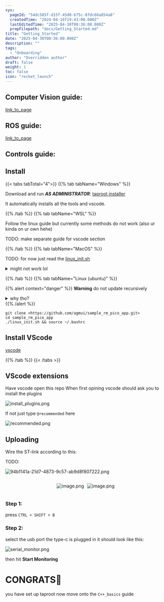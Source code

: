 ```yaml
---
sys:
  pageId: "54dc585f-d15f-45d0-b75c-8fdc66a854a8"
  createdTime: "2024-04-16T19:43:00.000Z"
  lastEditedTime: "2025-04-30T00:36:00.000Z"
  propFilepath: "docs/Getting_Started.md"
title: "Getting_Started"
date: "2025-04-30T00:36:00.000Z"
description: ""
tags:
  - "Onboarding"
author: "Overridden author"
draft: false
weight: 1
toc: false
icon: "rocket_launch"
---
```


## Computer Vision guide:

[link_to_page](86d45bc0-388b-4d26-8848-44f255f73d0e)

## ROS guide:

[link_to_page](3c76c1de-ec8f-46d6-8b0a-294005edc2d5)

## Controls guide:

## Install

{{< tabs tabTotal="4">}}
{{% tab tabName="Windows" %}}

Download and run _**AS ADMINISTRATOR**_: [taproot installer](https://github.com/Thornbots/TeachingFreshies/releases/tag/1.0)

It automatically installs all the tools and vscode.

{{% /tab %}}
{{% tab tabName="WSL" %}}

Follow the linux guide but currently some methods do not work (also ur kinda on ur own hehe)

TODO: make separate guide for vscode section

{{% /tab %}}
{{% tab tabName="MacOS" %}}

TODO: for now just read the [linux_init.sh](https://github.com/agmui/sample_rm_pico_app/blob/main/linux_init.sh)

<details>
<summary>might not work lol</summary>

`brew install libusb pkg-config`

Next install: [vscode](https://code.visualstudio.com/Download)

</details>

{{% /tab %}}
{{% tab tabName="Linux (ubuntu)" %}}

{{% alert context="danger" %}}
**Warning** do not update recursively
<details>
<summary>why tho?</summary>
There are some submodules that may go on for a while (like tinyusb) and I highly
recommend you don't need to get them.
If you want to see what submodules I update just look in `linux_init.sh`
</details>
{{% /alert %}}

```shell
git clone <https://github.com/agmui/sample_rm_pico_app.git>
cd sample_rm_pico_app
./linux_init.sh && source ~/.bashrc
```

## Install VScode

[vscode](https://code.visualstudio.com/Download)

{{% /tab %}}
{{< /tabs >}}

## VScode extensions

Have vscode open this repo
When first opining vscode should ask you to install the plugins

![install_plugins.png](https://prod-files-secure.s3.us-west-2.amazonaws.com/d518164a-d88e-44d1-a4ee-3adb3bd8bce0/89bd30f0-1825-4e77-867b-0a41ce370880/install_plugins.png?X-Amz-Algorithm=AWS4-HMAC-SHA256&X-Amz-Content-Sha256=UNSIGNED-PAYLOAD&X-Amz-Credential=ASIAZI2LB466ZA5LQFNS%2F20250706%2Fus-west-2%2Fs3%2Faws4_request&X-Amz-Date=20250706T121430Z&X-Amz-Expires=3600&X-Amz-Security-Token=IQoJb3JpZ2luX2VjEE8aCXVzLXdlc3QtMiJIMEYCIQC%2B268h9nydYNrzYjRRy7rIplh8Av%2Fo5JsiUkm1t22VAAIhANr7OCNvkAoapCVMN68LlqsJFx8ENX9GaNZ9kpvwEnLPKv8DCFgQABoMNjM3NDIzMTgzODA1IgwZPbTKCEJx6RkrSmAq3ANPRccKKtmOvDw3seCYS4O3Jzi0fimijkDX7ohVaLYy6XNrioHeB4dtHAFtbXII5rLg6HaBBLAPJ6xDebqXvHlaM72UjVPgJq3ao1Sk8iEAvAMAcr8EYm1b1KyFxJBzGb42FZhFCmsMtjhsQkFHWBwIhmU04KpsCyycy9snEMGL7%2BEr9iIeKBNcW1iqXGfXuliEmWr5erC4LiJsuisngqL5XW0W0fajjydsVGR1Deovy1i6eczlAA48ZRoz%2B2pYN3Ad7TnPsFhQ3a4%2FMZIteGUttGlqABP4Ms3mLZ%2Bzg%2BIOjItuRYV5Dsbh%2BxsiZ%2BTBtfMXKL5We81%2FyLAOwzC6QmTK9lN1X0%2FbsT5J0i5OH05YNj3BW%2BZjU5quedGkduyOQERSMHgw5nkdvmNU1AYMdBa7oKoF2nbwJBgFYQ1VpUzCrfht0BPsixPFnPJJnDFsjRTS0GpeHS86KqNmr28c78HiHrMtAejiaxQfb1ZvGk1d3dpG095Bv%2BNtmHD1oMtiuqi%2BTGvM%2FKfKmyNWwWiTgOjpDRy81BhkuWxcfr4E5ZW9o%2FtNrrPfUBTMTQZR%2BBcZ9e0CnyUhCCJ2glfe%2B5E4guVzacoI%2FmaOCI9%2FnscQ5MLXVwCL4hJb9V8xRs38PjCRsKjDBjqkAdqsqA%2B%2FpRoraDAYHxgzlWxdgrbgRMtvQH6TPVwQ07MFwohItlYBRgQrsA1DYEoCJsWN4RBa5drsKyPwz5%2FPsTWlqTq1CfKRQnX4TJikkwIejesRiw6DvNSgNZXyDaedbT5%2FU0Bk8dQqVPBMu43a2d%2B%2FEnCTsCxbXmmTAg5PGTH3%2BEoORKgy1F%2FqFSuhmHS6s5z7rfIaMDat7zjrgH%2BuY54oC9Ig&X-Amz-Signature=03d206e5532aa341a889a748db6655c1020a403ad5b087bf6c9bcef63d3427db&X-Amz-SignedHeaders=host&x-amz-checksum-mode=ENABLED&x-id=GetObject)

If not just type `@recommended` here  

![recommended.png](https://prod-files-secure.s3.us-west-2.amazonaws.com/d518164a-d88e-44d1-a4ee-3adb3bd8bce0/61e661e9-5d85-4dfc-be0d-8d2097a5e793/recommended.png?X-Amz-Algorithm=AWS4-HMAC-SHA256&X-Amz-Content-Sha256=UNSIGNED-PAYLOAD&X-Amz-Credential=ASIAZI2LB466ZA5LQFNS%2F20250706%2Fus-west-2%2Fs3%2Faws4_request&X-Amz-Date=20250706T121430Z&X-Amz-Expires=3600&X-Amz-Security-Token=IQoJb3JpZ2luX2VjEE8aCXVzLXdlc3QtMiJIMEYCIQC%2B268h9nydYNrzYjRRy7rIplh8Av%2Fo5JsiUkm1t22VAAIhANr7OCNvkAoapCVMN68LlqsJFx8ENX9GaNZ9kpvwEnLPKv8DCFgQABoMNjM3NDIzMTgzODA1IgwZPbTKCEJx6RkrSmAq3ANPRccKKtmOvDw3seCYS4O3Jzi0fimijkDX7ohVaLYy6XNrioHeB4dtHAFtbXII5rLg6HaBBLAPJ6xDebqXvHlaM72UjVPgJq3ao1Sk8iEAvAMAcr8EYm1b1KyFxJBzGb42FZhFCmsMtjhsQkFHWBwIhmU04KpsCyycy9snEMGL7%2BEr9iIeKBNcW1iqXGfXuliEmWr5erC4LiJsuisngqL5XW0W0fajjydsVGR1Deovy1i6eczlAA48ZRoz%2B2pYN3Ad7TnPsFhQ3a4%2FMZIteGUttGlqABP4Ms3mLZ%2Bzg%2BIOjItuRYV5Dsbh%2BxsiZ%2BTBtfMXKL5We81%2FyLAOwzC6QmTK9lN1X0%2FbsT5J0i5OH05YNj3BW%2BZjU5quedGkduyOQERSMHgw5nkdvmNU1AYMdBa7oKoF2nbwJBgFYQ1VpUzCrfht0BPsixPFnPJJnDFsjRTS0GpeHS86KqNmr28c78HiHrMtAejiaxQfb1ZvGk1d3dpG095Bv%2BNtmHD1oMtiuqi%2BTGvM%2FKfKmyNWwWiTgOjpDRy81BhkuWxcfr4E5ZW9o%2FtNrrPfUBTMTQZR%2BBcZ9e0CnyUhCCJ2glfe%2B5E4guVzacoI%2FmaOCI9%2FnscQ5MLXVwCL4hJb9V8xRs38PjCRsKjDBjqkAdqsqA%2B%2FpRoraDAYHxgzlWxdgrbgRMtvQH6TPVwQ07MFwohItlYBRgQrsA1DYEoCJsWN4RBa5drsKyPwz5%2FPsTWlqTq1CfKRQnX4TJikkwIejesRiw6DvNSgNZXyDaedbT5%2FU0Bk8dQqVPBMu43a2d%2B%2FEnCTsCxbXmmTAg5PGTH3%2BEoORKgy1F%2FqFSuhmHS6s5z7rfIaMDat7zjrgH%2BuY54oC9Ig&X-Amz-Signature=fe4924b7c61cf0024d775c1a954c5220d66eccd6866266f75ebc3347e96c62cb&X-Amz-SignedHeaders=host&x-amz-checksum-mode=ENABLED&x-id=GetObject)

## Uploading

Wire the ST-link according to this:

TODO:

![94b1141a-21d7-4873-9c57-ab9d8f807222.png](https://prod-files-secure.s3.us-west-2.amazonaws.com/d518164a-d88e-44d1-a4ee-3adb3bd8bce0/e5fad17d-ab82-4300-9f4c-505ab4b1202c/94b1141a-21d7-4873-9c57-ab9d8f807222.png?X-Amz-Algorithm=AWS4-HMAC-SHA256&X-Amz-Content-Sha256=UNSIGNED-PAYLOAD&X-Amz-Credential=ASIAZI2LB466ZA5LQFNS%2F20250706%2Fus-west-2%2Fs3%2Faws4_request&X-Amz-Date=20250706T121430Z&X-Amz-Expires=3600&X-Amz-Security-Token=IQoJb3JpZ2luX2VjEE8aCXVzLXdlc3QtMiJIMEYCIQC%2B268h9nydYNrzYjRRy7rIplh8Av%2Fo5JsiUkm1t22VAAIhANr7OCNvkAoapCVMN68LlqsJFx8ENX9GaNZ9kpvwEnLPKv8DCFgQABoMNjM3NDIzMTgzODA1IgwZPbTKCEJx6RkrSmAq3ANPRccKKtmOvDw3seCYS4O3Jzi0fimijkDX7ohVaLYy6XNrioHeB4dtHAFtbXII5rLg6HaBBLAPJ6xDebqXvHlaM72UjVPgJq3ao1Sk8iEAvAMAcr8EYm1b1KyFxJBzGb42FZhFCmsMtjhsQkFHWBwIhmU04KpsCyycy9snEMGL7%2BEr9iIeKBNcW1iqXGfXuliEmWr5erC4LiJsuisngqL5XW0W0fajjydsVGR1Deovy1i6eczlAA48ZRoz%2B2pYN3Ad7TnPsFhQ3a4%2FMZIteGUttGlqABP4Ms3mLZ%2Bzg%2BIOjItuRYV5Dsbh%2BxsiZ%2BTBtfMXKL5We81%2FyLAOwzC6QmTK9lN1X0%2FbsT5J0i5OH05YNj3BW%2BZjU5quedGkduyOQERSMHgw5nkdvmNU1AYMdBa7oKoF2nbwJBgFYQ1VpUzCrfht0BPsixPFnPJJnDFsjRTS0GpeHS86KqNmr28c78HiHrMtAejiaxQfb1ZvGk1d3dpG095Bv%2BNtmHD1oMtiuqi%2BTGvM%2FKfKmyNWwWiTgOjpDRy81BhkuWxcfr4E5ZW9o%2FtNrrPfUBTMTQZR%2BBcZ9e0CnyUhCCJ2glfe%2B5E4guVzacoI%2FmaOCI9%2FnscQ5MLXVwCL4hJb9V8xRs38PjCRsKjDBjqkAdqsqA%2B%2FpRoraDAYHxgzlWxdgrbgRMtvQH6TPVwQ07MFwohItlYBRgQrsA1DYEoCJsWN4RBa5drsKyPwz5%2FPsTWlqTq1CfKRQnX4TJikkwIejesRiw6DvNSgNZXyDaedbT5%2FU0Bk8dQqVPBMu43a2d%2B%2FEnCTsCxbXmmTAg5PGTH3%2BEoORKgy1F%2FqFSuhmHS6s5z7rfIaMDat7zjrgH%2BuY54oC9Ig&X-Amz-Signature=7d52731b8924ee7105b3bdddeadbad70f5fcba69aa42c2efb718052050812da8&X-Amz-SignedHeaders=host&x-amz-checksum-mode=ENABLED&x-id=GetObject)

<div style="display: flex;flex-direction: row; column-gap:10px; max-width: 630px;justify-content: center;">
<div>

![image.png](https://prod-files-secure.s3.us-west-2.amazonaws.com/d518164a-d88e-44d1-a4ee-3adb3bd8bce0/210ecb78-1116-4d7b-b9b7-2292f66fa2c2/image.png?X-Amz-Algorithm=AWS4-HMAC-SHA256&X-Amz-Content-Sha256=UNSIGNED-PAYLOAD&X-Amz-Credential=ASIAZI2LB466TGH6HJI2%2F20250706%2Fus-west-2%2Fs3%2Faws4_request&X-Amz-Date=20250706T121434Z&X-Amz-Expires=3600&X-Amz-Security-Token=IQoJb3JpZ2luX2VjEFAaCXVzLXdlc3QtMiJGMEQCIBMDB%2Fb3q60pxyc5gyQTsjtMVWHpj0hUIh7xq%2FIeMBkoAiBIbLRvQ45w%2FLXWb5uQUw4ESJO6oZNYvOcEghQHPkpmhir%2FAwhZEAAaDDYzNzQyMzE4MzgwNSIMjRvtgpbkjebrmz%2FxKtwDEHG0OQN8Jw30%2FomlysxhvUsfT7avVgErS4pmdD0T0fA2%2Bx0ulTIxRLWShFSae1iCjU%2FUTcbhUZY5sELx5GBE14WVWNhk%2BjagnydPTdb8gEKIwB8JwhHowff%2FhBtqrR2dlIc9ac6CMjgtsf%2FncjE%2FerMXJqnwkxFk6jWDGtAcVfzkvKVug37%2B8%2FKFjDjP7LP93kVnspi5TXHuC4snTNQlIYcK52DuTbmhQ5pgJQ5jGjnvSp5wT7WdH7Zd7KW8u9wI6NQ4l%2FB0vpGz8Ba8WgC%2Fz0q4fOJh8joaUoyZ%2F2mPgkUOAu4eEB5QWa%2BsLVpjwYhjMDc9Fda%2Bpdt4qpJ%2Fv1%2FA4Y2TDB7qEG2n4kEXvM%2BGszmnbJk6XpLZnPZgohI09qyqosC2x43lwocKMCOVBBb%2FalMaHZ0jR5nbgUDyBFZo4l2IjLLo0uRsu%2BFHGKfoYjrMUWKlybiDL4fIUF7DGx9QgRDIPRg%2Ffom64fAAlNKCOHHPFfhRutHTenvyqUSQM7BJ3ZJnwswNd3zE3PXjfEnecgGRAJyx5r06Xqr0dIKLmwKLs8JjQztdMSHSpvv3fSNKHOKY57NPMU%2BhOwDYzhNV8x1OPmMZdw45Lrd1lZ2RCQauVpBDB78EP79E9FQwn9KowwY6pgHl2WesL9vEWAxLL6OcRlTepSnFx2Ze3ArdfKJzcmtkosLhwJ9WRlVvafhdBPLS0PIY3oWig6FTBpZYA4PaNsk51Kb7SYH6KdrHL%2FA%2B1z8c8vqDvijtXKjTRSWsaCqk%2FgEcI4Jc586oWEIzVzSZMNM57DU5HwSxdUI2TJQuJj%2FjHhf9QmKPoWKzOwmG9lxYcFq05FfDZOYER1ArBHvk6l73UK5QGeQy&X-Amz-Signature=6a06ea55c086b2824f444425f97146982cc1bbc3c3a8f85955a1f716e7a31843&X-Amz-SignedHeaders=host&x-amz-checksum-mode=ENABLED&x-id=GetObject)

</div>
<div>

![image.png](https://prod-files-secure.s3.us-west-2.amazonaws.com/d518164a-d88e-44d1-a4ee-3adb3bd8bce0/33a0fd0f-8ca6-4a86-8e09-26e95ded1fff/image.png?X-Amz-Algorithm=AWS4-HMAC-SHA256&X-Amz-Content-Sha256=UNSIGNED-PAYLOAD&X-Amz-Credential=ASIAZI2LB466SXNSNZF5%2F20250706%2Fus-west-2%2Fs3%2Faws4_request&X-Amz-Date=20250706T121437Z&X-Amz-Expires=3600&X-Amz-Security-Token=IQoJb3JpZ2luX2VjEFQaCXVzLXdlc3QtMiJIMEYCIQDdQtmQLA%2FyXtJOetSP%2Fo%2Bq6Jkd5qWzIIAvytOfv33U7AIhAKjv5uRac02vbEeJuMt%2FmuuFwPm26bjcpbTuOdbY%2F7xYKv8DCF0QABoMNjM3NDIzMTgzODA1IgweaMr81hLTh%2FNumhQq3ANrupa1OkegVJNBhgfrozuQT%2Bx5DnbZe7vH0%2BtZrgYsS8hPS0bAgkoPsr%2B5juT85Vztbhy3axGFx1%2BOdadCUMDM7PQ7qXwImnNbbh2rnrNTaTeFVhsSsa6NED1cqAEQ0oRqcIJthuy18%2BWhcc6DD4lyrzeT1MJoivdz3Xefau3TOAFtcWM3q9OGsyKVOW9aEDkJNdshYqRTyDIcgipKbHlbwhaEbZ1%2BOQ%2BpoIurZ2OtPZtWJKE%2F3y7SY%2BMae%2FC6xSJ2gsW9ZIPQNxoB8SJ5yadTUEcJpnZytYB9mHIbQBkeRsx538CV9sTwKPMZUgk%2FDLkAuTcvYuyRvJhaieQK3PTZ7Jeh8nDyZXynIxdAOmfOCr9tsb1Ucsxv89jOEXh4r2sfv3NtTI7lVKLIeuyOtZCLbcsZejFcjV4DdHd%2B%2BitLclHNmUqZa8taO4nXayXfzwr%2BjqQmt91F6KWEiByehvMwkJMlVBDe46OeYkCZeiDTknrDGVrWQWbqQeiRBDlGgt7F%2BUCfnFmQWQT0Z8AIWZR7v5vpAC8eCgeQeV7Vkbzq3GYd6A4xVR2Nbkw%2B32LUMT7GNDfqFRj6hFzC6naDRavv4gHuLMhK%2FYiclHkPW1Sbw%2FuFo%2B6rNdvlo4S3ATDgwqnDBjqkAb3%2FV0S0HPu1Ytvmq04FZ%2F3mqOd7LnTo4d%2FePD3qTIQ4fyKqJnhOGF1PqqoQCFj4EhifhrkrYst4E4hjeFCbtm1lfk5pfk0wdfcadFFkbBprPEHOL2lONZf0qnAY4Njai6UgLnoDPKlxw0nqzBay%2Fl4IzasbHGlgZ2CKZ7aZWfy6nkVcdW4E6Dk2EXF7Wcrk3GZSZhaM2dz23w8naAThIlrdEnCU&X-Amz-Signature=ed58ec6ae3cab53046646c98173b9d4e7e4cca22c095bac032edc48a4ef93347&X-Amz-SignedHeaders=host&x-amz-checksum-mode=ENABLED&x-id=GetObject)

</div>
</div>

### Step 1:

press `CTRL + SHIFT + B`

### Step 2:

select the usb port the type-c is plugged in it should look like this:

![serial_monitor.png](https://prod-files-secure.s3.us-west-2.amazonaws.com/d518164a-d88e-44d1-a4ee-3adb3bd8bce0/f03f4774-05d4-4393-b6a0-d5efb6d315ab/serial_monitor.png?X-Amz-Algorithm=AWS4-HMAC-SHA256&X-Amz-Content-Sha256=UNSIGNED-PAYLOAD&X-Amz-Credential=ASIAZI2LB466ZA5LQFNS%2F20250706%2Fus-west-2%2Fs3%2Faws4_request&X-Amz-Date=20250706T121430Z&X-Amz-Expires=3600&X-Amz-Security-Token=IQoJb3JpZ2luX2VjEE8aCXVzLXdlc3QtMiJIMEYCIQC%2B268h9nydYNrzYjRRy7rIplh8Av%2Fo5JsiUkm1t22VAAIhANr7OCNvkAoapCVMN68LlqsJFx8ENX9GaNZ9kpvwEnLPKv8DCFgQABoMNjM3NDIzMTgzODA1IgwZPbTKCEJx6RkrSmAq3ANPRccKKtmOvDw3seCYS4O3Jzi0fimijkDX7ohVaLYy6XNrioHeB4dtHAFtbXII5rLg6HaBBLAPJ6xDebqXvHlaM72UjVPgJq3ao1Sk8iEAvAMAcr8EYm1b1KyFxJBzGb42FZhFCmsMtjhsQkFHWBwIhmU04KpsCyycy9snEMGL7%2BEr9iIeKBNcW1iqXGfXuliEmWr5erC4LiJsuisngqL5XW0W0fajjydsVGR1Deovy1i6eczlAA48ZRoz%2B2pYN3Ad7TnPsFhQ3a4%2FMZIteGUttGlqABP4Ms3mLZ%2Bzg%2BIOjItuRYV5Dsbh%2BxsiZ%2BTBtfMXKL5We81%2FyLAOwzC6QmTK9lN1X0%2FbsT5J0i5OH05YNj3BW%2BZjU5quedGkduyOQERSMHgw5nkdvmNU1AYMdBa7oKoF2nbwJBgFYQ1VpUzCrfht0BPsixPFnPJJnDFsjRTS0GpeHS86KqNmr28c78HiHrMtAejiaxQfb1ZvGk1d3dpG095Bv%2BNtmHD1oMtiuqi%2BTGvM%2FKfKmyNWwWiTgOjpDRy81BhkuWxcfr4E5ZW9o%2FtNrrPfUBTMTQZR%2BBcZ9e0CnyUhCCJ2glfe%2B5E4guVzacoI%2FmaOCI9%2FnscQ5MLXVwCL4hJb9V8xRs38PjCRsKjDBjqkAdqsqA%2B%2FpRoraDAYHxgzlWxdgrbgRMtvQH6TPVwQ07MFwohItlYBRgQrsA1DYEoCJsWN4RBa5drsKyPwz5%2FPsTWlqTq1CfKRQnX4TJikkwIejesRiw6DvNSgNZXyDaedbT5%2FU0Bk8dQqVPBMu43a2d%2B%2FEnCTsCxbXmmTAg5PGTH3%2BEoORKgy1F%2FqFSuhmHS6s5z7rfIaMDat7zjrgH%2BuY54oC9Ig&X-Amz-Signature=ba612b2282776e9588ef18c1751d5b53c736fa40be8c65ac61eb1a4b0c219e2f&X-Amz-SignedHeaders=host&x-amz-checksum-mode=ENABLED&x-id=GetObject)

then hit **Start Monitoring**

# CONGRATS🎉

you have set up taproot now move onto the `C++_basics` guide
